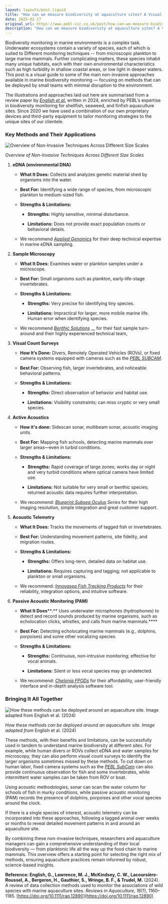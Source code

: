 ```yaml
---
layout: layouts/post.liquid
title: "How can we measure biodiversity at aquaculture sites? A Visual Guide"
date: 2025-02-17
original_url: https://www.pebl-cic.co.uk/post/how-can-we-measure-biodiversity-at-aquaculture-sites-a-visual-guide
description: "How can we measure biodiversity at aquaculture sites? A Visual Guide"
---
```


Biodiversity monitoring in marine environments is a complex task. Underwater ecosystems contain a variety of species, each of which is suited to Different monitoring techniques -- from microscopic plankton to large marine mammals. Further complicating matters, these species inhabit many unique habitats, each with their own environmental characteristics such as high turbidity in shallow coastal areas, or low light in deeper waters. This post is a visual guide to some of the main non-invasive approaches available in marine biodiversity monitoring — focusing on methods that can be deployed by small teams with minimal disruption to the environment.   

The illustrations and approaches laid out here are summarised from a review paper by [_English et al._](https://onlinelibrary.wiley.com/doi/10.1111/raq.12890) written in 2024, enriched by PEBL’s expertise in biodiversity monitoring for shellfish, seaweed, and finfish aquaculture sites. Since 2020 we have used a combination of our own proprietary devices and third-party equipment to tailor monitoring strategies to the unique sites of our clientele.

### **Key Methods and Their Applications**

![Overview of Non-Invasive Techniques Across Different Size Scales](https://static.wixstatic.com/media/f41896_b4f720978c494447ae387466683a0cc2~mv2.jpg/v1/fill/w_147,h_73,al_c,q_80,usm_0.66_1.00_0.01,blur_2,enc_avif,quality_auto/f41896_b4f720978c494447ae387466683a0cc2~mv2.jpg)

 _Overview of Non-Invasive Techniques Across Different Size Scales_

  1. **eDNA (environmental DNA)**

     * **What It Does:** Collects and analyzes genetic material shed by organisms into the water.

     * **Best For:** Identifying a wide range of species, from microscopic plankton to medium-sized fish. 

     * **Strengths & Limitations:**

       * **Strengths:** Highly sensitive, minimal disturbance.

       * **Limitations:** Does not provide exact population counts or behavioral details.

     * We recommend [_Applied Genomics_](https://appliedgenomics.co.uk/) for their deep technical expertise in marine eDNA sampling.   

  2. **Sample Microscopy**

     * **What It Does:** Examines water or plankton samples under a microscope.

     * **Best For:** Small organisms such as plankton, early-life-stage invertebrates.

     * **Strengths & Limitations:**

       * **Strengths:** Very precise for identifying tiny species.

       * **Limitations:** Impractical for larger, more mobile marine life. Human error when identifying species.

     * We recommend [_Benthic Solutions_](https://benthicsolutions.com/) __ for their fast sample turn-around and their highly experienced technical team,   

  3. **Visual Count Surveys**

     * **How It’s Done:** Divers, Remotely Operated Vehicles (ROVs), or fixed camera systems equipped with cameras such as the [_PEBL SUBCAM_](https://www.pebl-cic.co.uk/products).

     * **Best For:** Observing fish, larger invertebrates, and noticeable behavioral patterns.

     * **Strengths & Limitations:**

       * **Strengths:** Direct observation of behavior and habitat use.

       * **Limitations:** Visibility constraints; can miss cryptic or very small species.   

  4. **Active Acoustics**

     * **How it's done:** Sidescan sonar, multibeam sonar, acoustic imaging units.

     * **Best For:** Mapping fish schools, detecting marine mammals over larger areas—even in turbid conditions.

     * **Strengths & Limitations:**

       * **Strengths:** Rapid coverage of large zones; works day or night and very turbid conditions where optical camera have limited use.

       * **Limitations:** Not suitable for very small or benthic species; returned acoustic data requires further interpretation.

     * We recommend: [_Blueprint Subsea Oculus_](https://www.blueprintsubsea.com/oculus/) _Series_ for their high imaging resolution, simple integration and great customer support.   

  5. **Acoustic Telemetry**

     * **What It Does:** Tracks the movements of tagged fish or invertebrates.

     * **Best For:** Understanding movement patterns, site fidelity, and migration routes.

     * **Strengths & Limitations:**

       * **Strengths:** Offers long-term, detailed data on habitat use.

       * **Limitations:** Requires capturing and tagging; not applicable to plankton or small organisms.

     * We recommend: [ _Innovasea Fish Tracking Products_](https://www.innovasea.com/fish-tracking/) for their reliability, integration options, and intuitive software.   

  6. **Passive Acoustic Monitoring (PAM)**

     * **What It Does****:** Uses underwater microphones (hydrophones) to detect and record sounds produced by marine organisms, such as echolocation clicks, whistles, and calls from marine mammals.****

     * **Best For:** Detecting echolocating marine mammals (e.g., dolphins, porpoises) and some other vocalizing species.

     * **Strengths & Limitations:**

       * **Strengths:** Continuous, non-intrusive monitoring; effective for vocal animals.

       * **Limitations:** Silent or less vocal species may go undetected.

     * We recommend: [_Chelonia FPODs_](https://www.chelonia.co.uk/f-pod/) for their affordability, user-friendly interface and in-depth analysis software tool.

### **Bringing It All Together**

![How these methods can be deployed around an aquaculture site. Image adapted from English et al. \(2024\) ](https://static.wixstatic.com/media/f41896_b268eb6b0d9d45ac8953fba72cd18044~mv2.jpg/v1/fill/w_147,h_57,al_c,q_80,usm_0.66_1.00_0.01,blur_2,enc_avif,quality_auto/f41896_b268eb6b0d9d45ac8953fba72cd18044~mv2.jpg)

 _How these methods can be deployed around an aquaculture site. Image adapted from_ English et al. (2024) 

These methods, with their benefits and limitations, can be successfully used in tandem to understand marine biodiversity at different sites. For example, while human divers or ROVs collect eDNA and water samples for microscopy, they can also perform visual count surveys to identify the larger organisms sometimes missed by these methods. To cut down on human labor, fixed camera systems such as the [_PEBL SubCam_](https://www.pebl-cic.co.uk/products) can also provide continuous observation for fish and some invertebrates, while intermittent water samples can be taken from ROV or boat.

Using acoustic methodologies, sonar can scan the water column for schools of fish in murky conditions, while passive acoustic monitoring (PAM) records the presence of dolphins, porpoises and other vocal species around the clock.    

If there is a single species of interest, acoustic telemetry can be incorporated into these approaches, following a tagged animal over weeks or months to reveal detailed movement patterns in and around an aquaculture site.    

By combining these non-invasive techniques, researchers and aquaculture managers can gain a comprehensive understanding of their local biodiversity — from planktonic life all the way up the food chain to marine mammals. This overview offers a starting point for selecting the right mix of methods, ensuring aquaculture practices remain informed by robust, science-based insights.

**Reference: English, G., Lawrence, M. J., McKindsey, C. W., Lacoursière-Roussel, A., Bergeron, H., Gauthier, S., Wringe, B. F., & Trudel, M.** (2024). A review of data collection methods used to monitor the associations of wild species with marine aquaculture sites. _Reviews in Aquaculture, 16_(1), 1160–1185. [https://doi.org/10.1111/raq.12890](https://doi.org/10.1111/raq.12890)